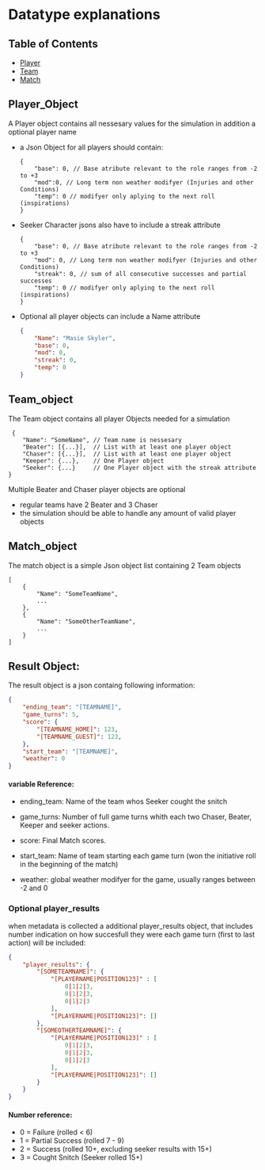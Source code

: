 # Datatype explanations

## Table of Contents

- [Player](#Player_object)
- [Team](#Team_object)
- [Match](#Match_object)

## Player_Object

A Player object contains all nessesary values for the simulation in addition a optional player name

+ a Json Object for all players should contain:

    ```
    {
        "base": 0, // Base atribute relevant to the role ranges from -2 to +3
        "mod":0, // Long term non weather modifyer (Injuries and other Conditions)
        "temp": 0 // modifyer only aplying to the next roll (inspirations)
    }
    ```

+ Seeker Character jsons also have to include a streak attribute

    ```
    {
        "base": 0, // Base atribute relevant to the role ranges from -2 to +3
        "mod": 0, // Long term non weather modifyer (Injuries and other Conditions)
        "streak": 0, // sum of all consecutive successes and partial successes
        "temp": 0 // modifyer only aplying to the next roll (inspirations)
    }
    ```

+ Optional all player objects can include a Name attribute

    ```json
    {
        "Name": "Masie Skyler",
        "base": 0,
        "mod": 0,
        "streak": 0,
        "temp": 0
    }
    ```

## Team_object

The Team object contains all player Objects needed for a simulation

```
 {
    "Name": "SomeName", // Team name is nessesary
    "Beater": [{...}],  // List with at least one player object
    "Chaser": [{...}],  // List with at least one player object
    "Keeper": {...},    // One Player object
    "Seeker": {...}     // One Player object with the streak attribute
}
```

Multiple Beater and Chaser player objects are optional
+ regular teams have 2 Beater and 3 Chaser
+ the simulation should be able to handle any amount of valid player objects

## Match_object

The match object is a simple Json object list containing 2 Team objects

```
[
    {
        "Name": "SomeTeamName",
        ...
    },
    {
        "Name": "SomeOtherTeamName",
        ...
    }
]
```

## Result Object:

The result object is a json containg following information:

```json
{
    "ending_team": "[TEAMNAME]",
    "game_turns": 5,
    "score": {
        "[TEAMNAME_HOME]": 123,
        "[TEAMNAME_GUEST]": 123,
    },
    "start_team": "[TEAMNAME]",
    "weather": 0
}
```
#### variable Reference:
+ ending_team: Name of the team whos Seeker cought the snitch

+ game_turns: Number of full game turns whith each two Chaser, Beater, Keeper and seeker actions.

+ score: Final Match scores.

+ start_team: Name of team starting each game turn (won the initiative roll in the beginning of the match)

+ weather: global weather modifyer for the game, usually ranges between -2 and 0


### Optional player_results

when metadata is collected a additional player_results object, that includes number indication on how succesfull they were each game turn (first to last action) will be included:

```json
{
    "player_results": {
        "[SOMETEAMNAME]": {
            "[PLAYERNAME|POSITION123]" : [
                0|1|2|3,
                0|1|2|3,
                0|1|2|3
            ],
            "[PLAYERNAME|POSITION123]": []
        },
        "[SOMEOTHERTEAMNAME]": {
            "[PLAYERNAME|POSITION123]" : [
                0|1|2|3,
                0|1|2|3,
                0|1|2|3
            ],
            "[PLAYERNAME|POSITION123]": []
        }
    }
}
```
#### Number reference:
+ 0 = Failure (rolled < 6)
+ 1 = Partial Success (rolled 7 - 9)
+ 2 = Success (rolled 10+, excluding seeker results with 15+)
+ 3 = Cought Snitch (Seeker rolled 15+)
